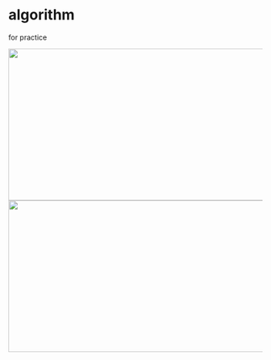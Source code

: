 # algorithm
for practice

<img
src="https://render.gitanimals.org/farms/leedongkyu0407"
width="600"
height="300"
/>
<img src="https://api.solve-nyang.com/compose/use02012" width="600" height="300"/>

